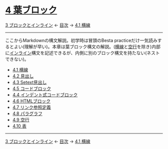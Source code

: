 # [4 葉ブロック](https://higuma.github.io/github-markdown-guide/gfm/#leaf-blocks)

[3 ブロックとインライン](blocks-and-inlines.md)
← [目次](index.md) →
[4.1 横線](thematic-breaks.md)

------------------------------------------------------------------------

ここからMarkdownの構文解説。初学時は冒頭のBesta practiceだけ一気読みするとよい(理解が早い)。本章は葉ブロック構文の解説。([横線]と[空行]を除き)内部に[インライン]構文を記述できるが、内側に別のブロック構文を持たない(ネストできない)。

* [4.1 横線](thematic-breaks.md)
* [4.2 見出し](headings.md)
* [4.3 Setext見出し](setext-headings.md)
* [4.5 コードブロック](code-blocks.md)
* [4.4 インデント式コードブロック](indented-code-blocks.md)
* [4.6 HTMLブロック](html-blocks.md)
* [4.7 リンク参照定義](link-reference-definitions.md)
* [4.8 パラグラフ](paragraphs.md)
* [4.9 空行](blank-lines.md)
* [4.10 表](tables.md)

------------------------------------------------------------------------

[3 ブロックとインライン](blocks-and-inlines.md)
← [目次](index.md) →
[4.1 横線](thematic-breaks.md)

[インライン]: inlines.md
[空行]: blank-lines.md
[横線]: thematic-breaks.md
